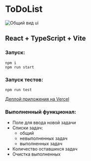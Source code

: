 # ToDoList

![Общий вид ui]('./public/image.png')

## React + TypeScript + Vite

### Запуск:
```
npm i
npm run start
```

### Запуск тестов:
```
npm run test
```
[Деплой приложения на Vercel](https://todo-list-mindbox-orcin.vercel.app/)

### Выполненный функционал:

* Поле для ввода новой задачи
* Списки задач:
  * общий
  * невыполненных задач
  * выполненных задач
* Количество оставшихся задач
* Очистка выполненных